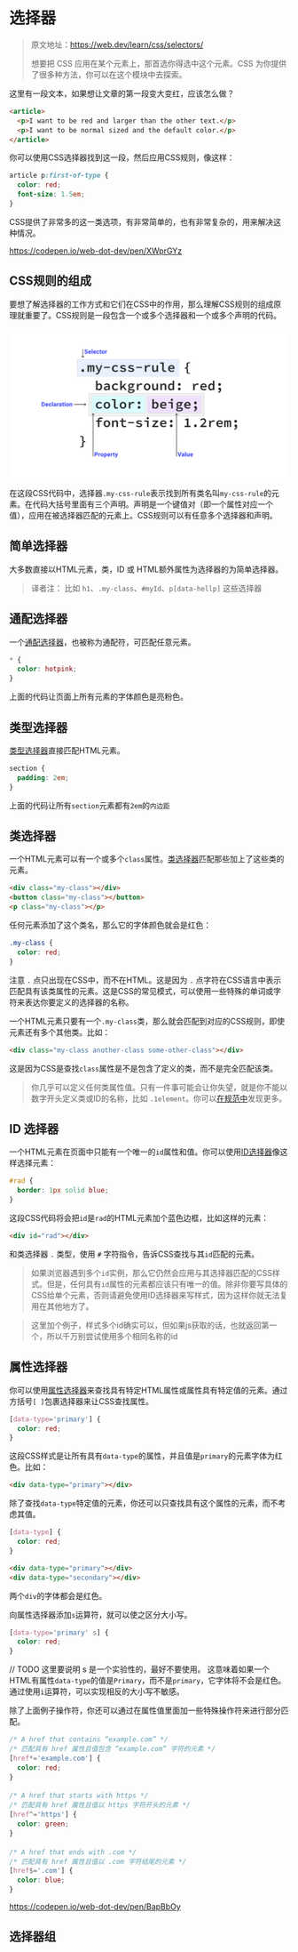 # 选择器
>原文地址：https://web.dev/learn/css/selectors/
>
> 想要把 CSS 应用在某个元素上，那首选你得选中这个元素。CSS 为你提供了很多种方法，你可以在这个模块中去探索。

这里有一段文本，如果想让文章的第一段变大变红，应该怎么做？

```html
<article>
  <p>I want to be red and larger than the other text.</p>
  <p>I want to be normal sized and the default color.</p>
</article>
```

你可以使用CSS选择器找到这一段，然后应用CSS规则，像这样：

```css
article p:first-of-type {
  color: red;
  font-size: 1.5em;
}
```

CSS提供了非常多的这一类选项，有非常简单的，也有非常复杂的，用来解决这种情况。

https://codepen.io/web-dot-dev/pen/XWprGYz

## CSS规则的组成

要想了解选择器的工作方式和它们在CSS中的作用，那么理解CSS规则的组成原理就重要了。CSS规则是一段包含一个或多个选择器和一个或多个声明的代码。

![An image of CSS rule with the selector .my-css-rule](./images/002-1.svg)

在这段CSS代码中，选择器`.my-css-rule`表示找到所有类名叫`my-css-rule`的元素。在代码大括号里面有三个声明。声明是一个键值对（即一个属性对应一个值），应用在被选择器匹配的元素上。CSS规则可以有任意多个选择器和声明。

## 简单选择器

大多数直接以HTML元素，类，ID 或 HTML额外属性为选择器的为简单选择器。

>译者注：
>比如 `h1`、`.my-class`、`#myId`、`p[data-hellp]` 这些选择器 

## 通配选择器

一个[通配选择器](https://developer.mozilla.org/en-US/docs/Web/CSS/Universal_selectors)，也被称为通配符，可匹配任意元素。

```css
* {
  color: hotpink;
}
```

上面的代码让页面上所有元素的字体颜色是亮粉色。

## 类型选择器

[类型选择器](https://developer.mozilla.org/en-US/docs/Web/CSS/Type_selectors)直接匹配HTML元素。

```css
section {
  padding: 2em;
}
```

上面的代码让所有`section`元素都有`2em`的`内边距`

## 类选择器

一个HTML元素可以有一个或多个`class`属性。[类选择器](https://developer.mozilla.org/en-US/docs/Web/CSS/Class_selectors)匹配那些加上了这些类的元素。

```html
<div class="my-class"></div>
<button class="my-class"></button>
<p class="my-class"></p>
```

任何元素添加了这个类名，那么它的字体颜色就会是红色：

```css
.my-class {
  color: red;
}
```

注意 `.` 点只出现在CSS中，而不在HTML。这是因为 `.` 点字符在CSS语言中表示匹配具有该类属性的元素。这是CSS的常见模式，可以使用一些特殊的单词或字符来表达你要定义的选择器的名称。

一个HTML元素只要有一个`.my-class`类，那么就会匹配到对应的CSS规则，即使元素还有多个其他类。比如：

```html
<div class="my-class another-class some-other-class"></div>
```

这是因为CSS是查找`class`属性是不是包含了定义的类，而不是完全匹配该类。

>你几乎可以定义任何类属性值。只有一件事可能会让你失望，就是你不能以数字开头定义类或ID的名称，比如 `.1element`。你可以[在规范中](https://www.w3.org/TR/CSS21/syndata.html#characters)发现更多。

## ID 选择器

一个HTML元素在页面中只能有一个唯一的`id`属性和值。你可以使用[ID选择器](https://developer.mozilla.org/en-US/docs/Web/CSS/ID_selectors)像这样选择元素：

```css
#rad {
  border: 1px solid blue;
}
```

这段CSS代码将会把`id`是`rad`的HTML元素加个蓝色边框，比如这样的元素：

```html
<div id="rad"></div>
```

和类选择器 `.` 类型，使用 `#` 字符指令，告诉CSS查找与其`id`匹配的元素。

>如果浏览器遇到多个`id`实例，那么它仍然会应用与其选择器匹配的CSS样式。但是，任何具有`id`属性的元素都应该只有唯一的值。除非你要写具体的CSS给单个元素，否则请避免使用ID选择器来写样式，因为这样你就无法复用在其他地方了。

>这里加个例子，样式多个id确实可以，但如果js获取的话，也就返回第一个，所以千万别尝试使用多个相同名称的id

## 属性选择器

你可以使用[属性选择器](https://developer.mozilla.org/en-US/docs/Web/CSS/Attribute_selectors)来查找具有特定HTML属性或属性具有特定值的元素。通过方括号`[ ]`包裹选择器来让CSS查找属性。

```css
[data-type='primary'] {
  color: red;
}
```

这段CSS样式是让所有具有`data-type`的属性，并且值是`primary`的元素字体为红色。比如：

```html
<div data-type="primary"></div>
```

除了查找`data-type`特定值的元素，你还可以只查找具有这个属性的元素，而不考虑其值。

```css
[data-type] {
  color: red;
}
```

```html
<div data-type="primary"></div>
<div data-type="secondary"></div>
```

两个`div`的字体都会是红色。

向属性选择器添加`s`运算符，就可以使之区分大小写。

```css
[data-type='primary' s] {
  color: red;
}
```

// TODO 这里要说明 s 是一个实验性的，最好不要使用。
这意味着如果一个HTML有属性`data-type`的值是`Primary`，而不是`primary`，它字体将不会是红色。通过使用`i`运算符，可以实现相反的大小写不敏感。

除了上面例子操作符，你还可以通过在属性值里面加一些特殊操作符来进行部分匹配。

```css
/* A href that contains “example.com” */
/* 匹配具有 href 属性且值包含 “example.com” 字符的元素 */
[href*='example.com'] {
  color: red;
}

/* A href that starts with https */
/* 匹配具有 href 属性且值以 https 字符开头的元素 */
[href^='https'] {
  color: green;
}

/* A href that ends with .com */
/* 匹配具有 href 属性且值以 .com 字符结尾的元素 */
[href$='.com'] {
  color: blue;
}
```

https://codepen.io/web-dot-dev/pen/BapBbOy

## 选择器组
